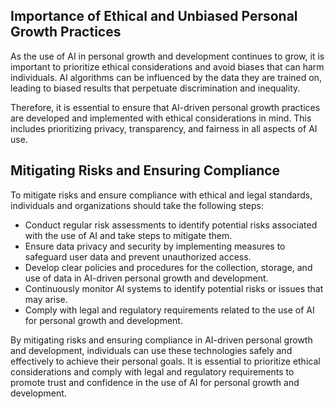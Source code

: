 
Importance of Ethical and Unbiased Personal Growth Practices
------------------------------------------------------------

As the use of AI in personal growth and development continues to grow, it is important to prioritize ethical considerations and avoid biases that can harm individuals. AI algorithms can be influenced by the data they are trained on, leading to biased results that perpetuate discrimination and inequality.

Therefore, it is essential to ensure that AI-driven personal growth practices are developed and implemented with ethical considerations in mind. This includes prioritizing privacy, transparency, and fairness in all aspects of AI use.

Mitigating Risks and Ensuring Compliance
----------------------------------------

To mitigate risks and ensure compliance with ethical and legal standards, individuals and organizations should take the following steps:

* Conduct regular risk assessments to identify potential risks associated with the use of AI and take steps to mitigate them.
* Ensure data privacy and security by implementing measures to safeguard user data and prevent unauthorized access.
* Develop clear policies and procedures for the collection, storage, and use of data in AI-driven personal growth and development.
* Continuously monitor AI systems to identify potential risks or issues that may arise.
* Comply with legal and regulatory requirements related to the use of AI for personal growth and development.

By mitigating risks and ensuring compliance in AI-driven personal growth and development, individuals can use these technologies safely and effectively to achieve their personal goals. It is essential to prioritize ethical considerations and comply with legal and regulatory requirements to promote trust and confidence in the use of AI for personal growth and development.
